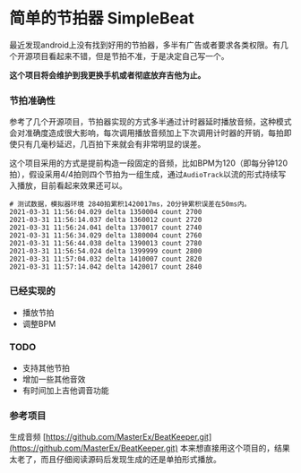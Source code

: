 # 简单的节拍器 SimpleBeat 

最近发现android上没有找到好用的节拍器，多半有广告或者要求各类权限。有几个开源项目看起来不错，但是节拍不准，于是决定自己写一个。

<B>这个项目将会维护到我更换手机或者彻底放弃吉他为止。</B>

### 节拍准确性

参考了几个开源项目，节拍器实现的方式多半通过计时器延时播放音频，这种模式会对准确度造成很大影响，每次调用播放音频加上下次调用计时器的开销，每拍即使只有几毫秒延迟，几百拍下来就会有非常明显的误差。

这个项目采用的方式是提前构造一段固定的音频，比如BPM为120（即每分钟120拍），假设采用4/4拍则四个节拍为一组生成，通过`AudioTrack`以流的形式持续写入播放，目前看起来效果还可以。

```
# 测试数据，模拟器环境 2840拍累积1420017ms，20分钟累积误差在50ms内。
2021-03-31 11:56:04.029 delta 1350004 count 2700
2021-03-31 11:56:14.037 delta 1360012 count 2720
2021-03-31 11:56:24.041 delta 1370017 count 2740
2021-03-31 11:56:34.029 delta 1380004 count 2760
2021-03-31 11:56:44.038 delta 1390013 count 2780
2021-03-31 11:56:54.024 delta 1399999 count 2800
2021-03-31 11:57:04.032 delta 1410007 count 2820
2021-03-31 11:57:14.042 delta 1420017 count 2840
```



### 已经实现的

* 播放节拍
* 调整BPM

### TODO

* 支持其他节拍
* 增加一些其他音效
* 有时间加上吉他调音功能

### 参考项目

生成音频 [https://github.com/MasterEx/BeatKeeper.git](https://github.com/MasterEx/BeatKeeper.git)
本来想直接用这个项目的，结果太老了，而且仔细阅读源码后发现生成的还是单拍形式播放。